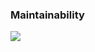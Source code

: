 ### Maintainability
<a href="https://codeclimate.com/github/Arsined/lab1-CodeClimate/maintainability"><img src="https://api.codeclimate.com/v1/badges/10a69597644b79cfb28a/maintainability" /></a>
